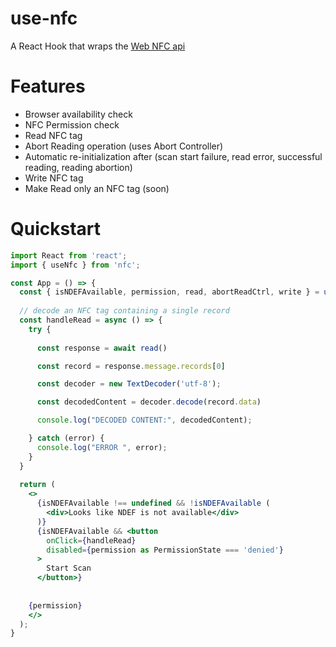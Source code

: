 # use-nfc

A React Hook that wraps the [Web NFC api](https://w3c.github.io/web-nfc/#handover-records)

# Features

- Browser availability check
- NFC Permission check
- Read NFC tag
- Abort Reading operation (uses Abort Controller)
- Automatic re-initialization after (scan start failure, read error, successful reading, reading abortion)
- Write NFC tag
- Make Read only an NFC tag (soon)

# Quickstart

```jsx
import React from 'react';
import { useNfc } from 'nfc';

const App = () => {
  const { isNDEFAvailable, permission, read, abortReadCtrl, write } = useNfc()
  
  // decode an NFC tag containing a single record
  const handleRead = async () => {
    try {
      
      const response = await read()

      const record = response.message.records[0]

      const decoder = new TextDecoder('utf-8');

      const decodedContent = decoder.decode(record.data)

      console.log("DECODED CONTENT:", decodedContent);

    } catch (error) {
      console.log("ERROR ", error);
    }
  }
  
  return (
    <>
      {isNDEFAvailable !== undefined && !isNDEFAvailable (
        <div>Looks like NDEF is not available</div>
      )}
      {isNDEFAvailable && <button
        onClick={handleRead}
        disabled={permission as PermissionState === 'denied'}
      >
        Start Scan
      </button>}
    
    
    {permission}
    </>
  );
}
```
